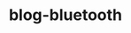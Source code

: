 ---
layout: blog-by-tag
title: blog-bluetooth
permalink: blog/tag/bluetooth/
colour:
category: bluetooth
---